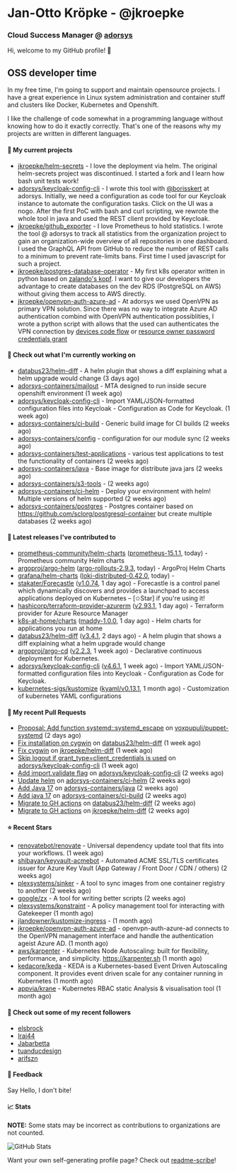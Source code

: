 # Jan-Otto Kröpke - @jkroepke
### Cloud Success Manager @ [adorsys](https://github.com/adorsys)

Hi, welcome to my GitHub profile! 👋

## OSS developer time
In my free time, I'm going to support and maintain opensource projects. I have a great experience in Linux system administration and container stuff and clusters like Docker, Kubernetes and Openshift.

I like the challenge of code somewhat in a programming language without knowing how to do it exactly correctly. That's one of the reasons why my projects are written in different languages.

#### 🌱 My current projects
- [jkroepke/helm-secrets](https://github.com/jkroepke/helm-secrets) - I love the deployment via helm. The original helm-secrets project was discontinued. I started a fork and I learn how bash unit tests work!
- [adorsys/keycloak-config-cli](https://github.com/adorsys/keycloak-config-cli) - I wrote this tool with [@borisskert](https://github.com/borisskert) at adorsys. Initially, we need a configuration as code tool for our Keycloak instance to automate the configuration tasks. Click on the UI was a nogo. After the first PoC with bash and curl scripting, we rewrote the whole tool in java and used the REST client provided by Keycloak.
- [jkroepke/github_exporter](https://github.com/jkroepke/github_exporter) - I love Prometheus to hold statistics. I wrote the tool @ adorsys to track all statistics from the organization project to gain an organization-wide overview of all repositories in one dashboard. I used the GraphQL API from GitHub to reduce the number of REST calls to a minimum to prevent rate-limits bans. First time I used javascript for such a project.
- [jkroepke/postgres-database-operator](https://github.com/jkroepke/postgres-database-operator) - My first k8s operator written in python based on [zalando's kopf](https://github.com/zalando-incubator/kopf). I want to give our developers the advantage to create databases on the dev RDS (PostgreSQL on AWS) without giving them access to AWS directly.
- [jkroepke/openvpn-auth-azure-ad](https://github.com/jkroepke/openvpn-auth-azure-ad) - At adorsys we used OpenVPN as primary VPN solution. Since there was no way to integrate Azure AD authentication combind with OpenVPN authentication possiblities, I wrote a python script with allows that the used can authenticates the VPN connection by [devices code flow](https://docs.microsoft.com/en-us/azure/active-directory/develop/v2-oauth2-device-code) or [resource owner password credentials grant](https://docs.microsoft.com/en-us/azure/active-directory/develop/v2-oauth-ropc)

#### 👷 Check out what I'm currently working on

- [databus23/helm-diff](https://github.com/databus23/helm-diff) - A helm plugin that shows a diff explaining what a helm upgrade would change (3 days ago)
- [adorsys-containers/mailout](https://github.com/adorsys-containers/mailout) - MTA designed to run inside secure openshift environment (1 week ago)
- [adorsys/keycloak-config-cli](https://github.com/adorsys/keycloak-config-cli) - Import YAML/JSON-formatted configuration files into Keycloak - Configuration as Code for Keycloak. (1 week ago)
- [adorsys-containers/ci-build](https://github.com/adorsys-containers/ci-build) - Generic build image for CI builds (2 weeks ago)
- [adorsys-containers/config](https://github.com/adorsys-containers/config) - configuration for our module sync (2 weeks ago)
- [adorsys-containers/test-applications](https://github.com/adorsys-containers/test-applications) - various test applications to test the functionality of containers (2 weeks ago)
- [adorsys-containers/java](https://github.com/adorsys-containers/java) - Base image for distribute java jars (2 weeks ago)
- [adorsys-containers/s3-tools](https://github.com/adorsys-containers/s3-tools) -  (2 weeks ago)
- [adorsys-containers/ci-helm](https://github.com/adorsys-containers/ci-helm) - Deploy your environment with helm! Multiple versions of helm supported (2 weeks ago)
- [adorsys-containers/postgres](https://github.com/adorsys-containers/postgres) - Postgres container based on https://github.com/sclorg/postgresql-container but create multiple databases (2 weeks ago)

#### 🔭 Latest releases I've contributed to

- [prometheus-community/helm-charts](https://github.com/prometheus-community/helm-charts) ([prometheus-15.1.1](https://github.com/prometheus-community/helm-charts/releases/tag/prometheus-15.1.1), today) - Prometheus community Helm charts
- [argoproj/argo-helm](https://github.com/argoproj/argo-helm) ([argo-rollouts-2.9.3](https://github.com/argoproj/argo-helm/releases/tag/argo-rollouts-2.9.3), today) - ArgoProj Helm Charts
- [grafana/helm-charts](https://github.com/grafana/helm-charts) ([loki-distributed-0.42.0](https://github.com/grafana/helm-charts/releases/tag/loki-distributed-0.42.0), today) - 
- [stakater/Forecastle](https://github.com/stakater/Forecastle) ([v1.0.74](https://github.com/stakater/Forecastle/releases/tag/v1.0.74), 1 day ago) - Forecastle is a control panel which dynamically discovers and provides a launchpad to access applications deployed on Kubernetes  – [✩Star] if you&#39;re using it!
- [hashicorp/terraform-provider-azurerm](https://github.com/hashicorp/terraform-provider-azurerm) ([v2.93.1](https://github.com/hashicorp/terraform-provider-azurerm/releases/tag/v2.93.1), 1 day ago) - Terraform provider for Azure Resource Manager
- [k8s-at-home/charts](https://github.com/k8s-at-home/charts) ([maddy-1.0.0](https://github.com/k8s-at-home/charts/releases/tag/maddy-1.0.0), 1 day ago) - Helm charts for applications you run at home
- [databus23/helm-diff](https://github.com/databus23/helm-diff) ([v3.4.1](https://github.com/databus23/helm-diff/releases/tag/v3.4.1), 2 days ago) - A helm plugin that shows a diff explaining what a helm upgrade would change
- [argoproj/argo-cd](https://github.com/argoproj/argo-cd) ([v2.2.3](https://github.com/argoproj/argo-cd/releases/tag/v2.2.3), 1 week ago) - Declarative continuous deployment for Kubernetes.
- [adorsys/keycloak-config-cli](https://github.com/adorsys/keycloak-config-cli) ([v4.6.1](https://github.com/adorsys/keycloak-config-cli/releases/tag/v4.6.1), 1 week ago) - Import YAML/JSON-formatted configuration files into Keycloak - Configuration as Code for Keycloak.
- [kubernetes-sigs/kustomize](https://github.com/kubernetes-sigs/kustomize) ([kyaml/v0.13.1](https://github.com/kubernetes-sigs/kustomize/releases/tag/kyaml%2Fv0.13.1), 1 month ago) - Customization of kubernetes YAML configurations

#### 🔨 My recent Pull Requests

- [Proposal: Add function systemd::systemd_escape](https://github.com/voxpupuli/puppet-systemd/pull/243) on [voxpupuli/puppet-systemd](https://github.com/voxpupuli/puppet-systemd) (2 days ago)
- [Fix installation on cygwin](https://github.com/databus23/helm-diff/pull/353) on [databus23/helm-diff](https://github.com/databus23/helm-diff) (1 week ago)
- [Fix cygwin](https://github.com/jkroepke/helm-diff/pull/2) on [jkroepke/helm-diff](https://github.com/jkroepke/helm-diff) (1 week ago)
- [Skip logout if grant_type=client_credentials is used](https://github.com/adorsys/keycloak-config-cli/pull/613) on [adorsys/keycloak-config-cli](https://github.com/adorsys/keycloak-config-cli) (1 week ago)
- [Add import.validate flag](https://github.com/adorsys/keycloak-config-cli/pull/611) on [adorsys/keycloak-config-cli](https://github.com/adorsys/keycloak-config-cli) (2 weeks ago)
- [Update helm](https://github.com/adorsys-containers/ci-helm/pull/10) on [adorsys-containers/ci-helm](https://github.com/adorsys-containers/ci-helm) (2 weeks ago)
- [Add Java 17](https://github.com/adorsys-containers/java/pull/4) on [adorsys-containers/java](https://github.com/adorsys-containers/java) (2 weeks ago)
- [Add java 17](https://github.com/adorsys-containers/ci-build/pull/10) on [adorsys-containers/ci-build](https://github.com/adorsys-containers/ci-build) (2 weeks ago)
- [Migrate to GH actions](https://github.com/databus23/helm-diff/pull/335) on [databus23/helm-diff](https://github.com/databus23/helm-diff) (2 weeks ago)
- [Migrate to GH actions](https://github.com/jkroepke/helm-diff/pull/1) on [jkroepke/helm-diff](https://github.com/jkroepke/helm-diff) (2 weeks ago)

#### ⭐ Recent Stars

- [renovatebot/renovate](https://github.com/renovatebot/renovate) - Universal dependency update tool that fits into your workflows. (1 week ago)
- [shibayan/keyvault-acmebot](https://github.com/shibayan/keyvault-acmebot) - Automated ACME SSL/TLS certificates issuer for Azure Key Vault (App Gateway / Front Door / CDN / others) (2 weeks ago)
- [plexsystems/sinker](https://github.com/plexsystems/sinker) - A tool to sync images from one container registry to another (2 weeks ago)
- [google/zx](https://github.com/google/zx) - A tool for writing better scripts (2 weeks ago)
- [plexsystems/konstraint](https://github.com/plexsystems/konstraint) - A policy management tool for interacting with Gatekeeper (1 month ago)
- [jlandowner/kustomize-ingress](https://github.com/jlandowner/kustomize-ingress) -  (1 month ago)
- [jkroepke/openvpn-auth-azure-ad](https://github.com/jkroepke/openvpn-auth-azure-ad) - openvpn-auth-azure-ad connects to the OpenVPN management interface and handle the authentication ageist Azure AD. (1 month ago)
- [aws/karpenter](https://github.com/aws/karpenter) - Kubernetes Node Autoscaling: built for flexibility, performance, and simplicity. https://karpenter.sh (1 month ago)
- [kedacore/keda](https://github.com/kedacore/keda) -  KEDA is a Kubernetes-based Event Driven Autoscaling component. It provides event driven scale for any container running in Kubernetes  (1 month ago)
- [appvia/krane](https://github.com/appvia/krane) - Kubernetes RBAC static Analysis &amp; visualisation tool (1 month ago)

#### 👯 Check out some of my recent followers

- [elsbrock](https://github.com/elsbrock)
- [Iraj44](https://github.com/Iraj44)
- [Jabarbetta](https://github.com/Jabarbetta)
- [tuanducdesign](https://github.com/tuanducdesign)
- [arifszn](https://github.com/arifszn)

#### 💬 Feedback

Say Hello, I don't bite!

#### 📈 Stats

**NOTE:** Some stats may be incorrect as contributions to organizations
are not counted.

![GitHub Stats](https://github-readme-stats.vercel.app/api?username=jkroepke&count_private=false&theme=tokyonight&show_icons=true)

Want your own self-generating profile page? Check out [readme-scribe](https://github.com/muesli/readme-scribe)!
